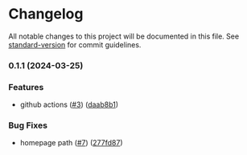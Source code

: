 # Changelog

All notable changes to this project will be documented in this file. See [standard-version](https://github.com/conventional-changelog/standard-version) for commit guidelines.

### 0.1.1 (2024-03-25)


### Features

* github actions ([#3](https://github.com-personal/krushna-sharma/file-explorer/issues/3)) ([daab8b1](https://github.com-personal/krushna-sharma/file-explorer/commit/daab8b16489179b8d7b00ec0dbf1631b427ec461))


### Bug Fixes

* homepage path ([#7](https://github.com-personal/krushna-sharma/file-explorer/issues/7)) ([277fd87](https://github.com-personal/krushna-sharma/file-explorer/commit/277fd87a157554640aa82c4e5ae44749cd06b792))
